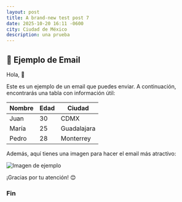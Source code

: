 ```yaml
---
layout: post
title: A brand-new test post 7
date: 2025-10-20 16:11 -0600
city: Ciudad de México
description: una prueba
---
```


## 📧 Ejemplo de Email

Hola, 👋

Este es un ejemplo de un email que puedes enviar. A continuación, encontrarás una tabla con información útil:

| Nombre   | Edad | Ciudad  |
|----------|------|---------|
| Juan     | 30   | CDMX    |
| María    | 25   | Guadalajara |
| Pedro    | 28   | Monterrey |

Además, aquí tienes una imagen para hacer el email más atractivo:


![Imagen de ejemplo](https://upload.wikimedia.org/wikipedia/commons/thumb/4/4d/Cat_November_2010-1a.jpg)

¡Gracias por tu atención! 😊

### Fin